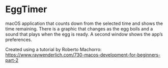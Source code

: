 # EggTimer
macOS application that counts down from the selected time and shows the time remaining. There is a graphic that changes as the egg boils and a sound that plays when the egg is ready. A second window shows the app’s preferences.

Created using a tutorial by Roberto Machorro: https://www.raywenderlich.com/730-macos-development-for-beginners-part-2
